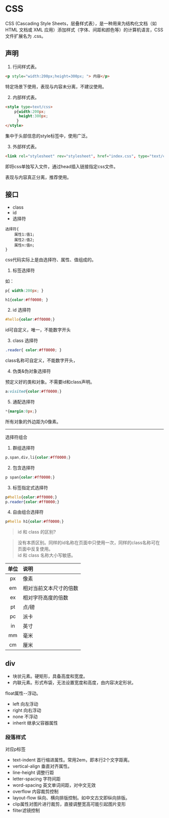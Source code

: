 # CSS


CSS (Cascading Style Sheets，层叠样式表），是一种用来为结构化文档（如 HTML 文档或 XML 应用）添加样式（字体、间距和颜色等）的计算机语言，CSS 文件扩展名为 .css。


## 声明

1. 行间样式表。

```html
<p style="width:200px;height=300px; "> 内容</p>
```

特定场景下使用，表现与内容未分离，不建议使用。

2. 内部样式表。

```html
<style type=text/css>
    p{width:200px;
      height:300px;
     }
</style>
```

集中于头部信息的style标签中，使用广泛。

3. 外部样式表。

```html
<link rel="stylesheet" rev="stylesheet", href="index.css", type="text/css" />
```

即将css单独写入文件，通过head插入链接指定css文件。

表现与内容真正分离，推荐使用。


## 接口

- class
- id
- 选择符

```
选择符{
    属性1:值1;
    属性2:值2;
    属性n:值n;
}
```

css代码实际上是由选择符、属性、值组成的。


1. 标签选择符

如：
```css
p{ width:200px; }

h1{color:#ff0000; }
```

2. id 选择符

```css
#hello{color:#ff0000;}
```

id可自定义，唯一，不能数字开头


3. class 选择符

```css
.reader{ color:#ff0000; }
```

class名称可自定义，不能数字开头，


4. 伪类&伪对象选择符

预定义好的类和对象。不需要id和class声明。

```css
a:visited{color:#ff0000;}
```


5. 通配选择符

```css
*{margin:0px;}
```

所有对象的外边距为0像素。

---

选择符组合

1. 群组选择符

```css
p,span,div,li{color:#ff0000;}
```

2. 包含选择符

```css
p span{color:#ff0000;}
```

3. 标签指定式选择符

```css
p#hello{color:#ff0000;}
p.reader{color:#ff0000;}
```

4. 自由组合选择符

```css
p#hello h1{color:#ff0000;}
```


> id 和 class 的区别?

> 没有本质区别。同样的id名称在页面中只使用一次，同样的class名称可在页面中反复使用。  
> id 和 class 名称大小写敏感。  

|   单位        |   说明                |
|:-------------:|:----------------------|
| px            |   像素                |
| em            |   相对当前文本尺寸的倍数|
| ex            |   相对字符高度的倍数  |
| pt            |   点/磅               |
| pc            |   派卡                |
| in            |   英寸                |
| mm            |   毫米                |
| cm            |   厘米                |



## div

- 块状元素。硬矩形，具备高度和宽度。
- 内联元素。形式布袋，无法设置宽度和高度，由内容决定形状。


float属性--浮动。
- left 向左浮动
- right 向右浮动
- none 不浮动
- inherit 继承父容器属性

### 段落样式

对应p标签
- text-indent 首行缩进属性。常用2em，即本行2个文字距离。
- vertical-align 垂直对齐属性。
- line-height 调整行距
- letter-spacing 字符间距
- word-spacing 英文单词间距，对中文无效
- overflow 内容裁剪控制
- layout-flow 纵向、横向排版控制。如中文古文即纵向排版。
- clip属性对图片进行裁剪，直接调整宽高可能引起图片变形
- filter滤镜控制





